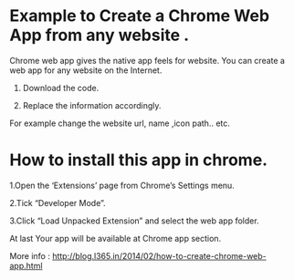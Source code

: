 Example to Create a Chrome Web App from any website .
==============

Chrome web app gives the native app feels for website. You can create a web app for any website on the Internet.

1. Download the code.

2. Replace the information accordingly. 

For example change the website url, name ,icon path.. etc. 

How to install this app in chrome. 
==============

1.Open the ‘Extensions’ page from Chrome’s Settings menu.  

2.Tick “Developer Mode”. 

3.Click “Load Unpacked Extension” and select the web app folder.

At last Your app will be available at Chrome app section. 

More info : http://blog.l365.in/2014/02/how-to-create-chrome-web-app.html
